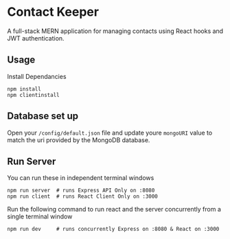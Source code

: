 # Contact Keeper
A full-stack MERN application for managing contacts using React hooks and JWT authentication. 

## Usage
Install Dependancies

```
npm install
npm clientinstall
```

## Database set up
Open your `/config/default.json` file and update youre `mongoURI` value to match the uri provided by the MongoDB database.


## Run Server
You can run these in independent terminal windows
```
npm run server  # runs Express API Only on :8080
npm run client  # runs React Client Only on :3000
```

Run the following command to run react and the server concurrently from a single terminal window
```
npm run dev     # runs concurrently Express on :8080 & React on :3000

```
